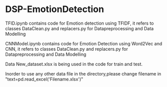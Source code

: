 # DSP-EmotionDetection
TFID.ipynb contains code for Emotion detection using TFIDF, it refers to classes DataClean.py and replacers.py for Datapreprocessing
and Data Modelling

CNNModel.ipynb contains code for Emotion Detection using Word2Vec and CNN, it refers to classes DataClean.py and replacers.py for Datapreprocessing
and Data Modelling

Data New_dataset.xlsx is being used in the code for train and test.

Inorder to use any other data file in the directory,please change filename in "text=pd.read_excel('Filename.xlsx')"
